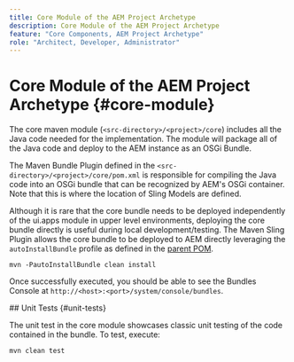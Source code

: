 ```yaml
---
title: Core Module of the AEM Project Archetype
description: Core Module of the AEM Project Archetype
feature: "Core Components, AEM Project Archetype"
role: "Architect, Developer, Administrator"
---
```


# Core Module of the AEM Project Archetype {#core-module}

The core maven module (`<src-directory>/<project>/core`) includes all the Java code needed for the implementation. The module will package all of the Java code and deploy to the AEM instance as an OSGi Bundle.

The Maven Bundle Plugin defined in the `<src-directory>/<project>/core/pom.xml` is responsible for compiling the Java code into an OSGi bundle that can be recognized by AEM's OSGi container. Note that this is where the location of Sling Models are defined.

Although it is rare that the core bundle needs to be deployed independently of the ui.apps module in upper level environments, deploying the core bundle directly is useful during local development/testing. The Maven Sling Plugin allows the core bundle to be deployed to AEM directly leveraging the `autoInstallBundle` profile as defined in the [parent POM](/help/developing/archetype/using.md#parent-pom).

```shell
mvn -PautoInstallBundle clean install
```

Once successfully executed, you should be able to see the Bundles Console at `http://<host>:<port>/system/console/bundles`.

## Unit Tests {#unit-tests}

The unit test in the core module showcases classic unit testing of the code contained in the bundle. To test, execute:

```shell
mvn clean test
```
